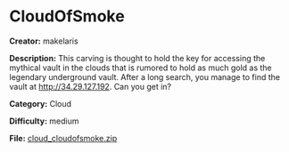 # CloudOfSmoke

**Creator:** makelaris

**Description:** This carving is thought to hold the key for accessing the mythical vault in the clouds that is rumored to hold as much gold as the legendary underground vault. After a long search, you manage to find the vault at http://34.29.127.192. Can you get in?

**Category:** Cloud

**Difficulty:** medium

**File:** [cloud_cloudofsmoke.zip](cloud_cloudofsmoke.zip)

